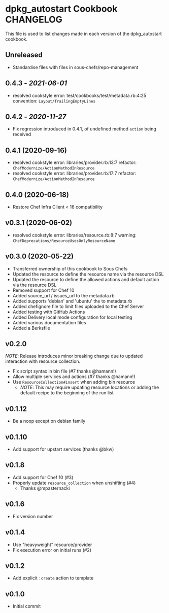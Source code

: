 # dpkg_autostart Cookbook CHANGELOG

This file is used to list changes made in each version of the dpkg_autostart cookbook.

## Unreleased

- Standardise files with files in sous-chefs/repo-management

## 0.4.3 - *2021-06-01*

- resolved cookstyle error: test/cookbooks/test/metadata.rb:4:25 convention: `Layout/TrailingEmptyLines`

## 0.4.2 - *2020-11-27*

- Fix regression introduced in 0.4.1, of undefined method `action` being received

## 0.4.1 (2020-09-16)

- resolved cookstyle error: libraries/provider.rb:13:7 refactor: `ChefModernize/ActionMethodInResource`
- resolved cookstyle error: libraries/provider.rb:17:7 refactor: `ChefModernize/ActionMethodInResource`

## 0.4.0 (2020-06-18)

- Restore Chef Infra Client < 16 compatibility

## v0.3.1 (2020-06-02)

- resolved cookstyle error: libraries/resource.rb:8:7 warning: `ChefDeprecations/ResourceUsesOnlyResourceName`

## v0.3.0 (2020-05-22)

- Transferred ownership of this cookbook to Sous Chefs
- Updated the resource to define the resource name via the resource DSL
- Updated the resource to define the allowed actions and default action via the resource DSL
- Removed support for Chef 10
- Added source_url / issues_url to the metadata.rb
- Added supports 'debian' and 'ubuntu' the to metadata.rb
- Added chefignore file to limit files uploaded to the Chef Server
- Added testing with GitHub Actions
- Added Delivery local mode configuration for local testing
- Added various documentation files
- Added a Berksfile

## v0.2.0

_NOTE_: Release introduces minor breaking change due to updated interaction with resource collection.

- Fix script syntax in bin file (#7 thanks @hamann!)
- Allow multiple services and actions (#7 thanks @hamann!)
- Use `ResourceCollection#insert` when adding bin resource
  - _NOTE_: This may require updating resource locations or adding the default recipe to the beginning of the run list

## v0.1.12

- Be a noop except on debian family

## v0.1.10

- Add support for upstart services (thanks @bkw)

## v0.1.8

- Add support for Chef 10 (#3)
- Properly update `resource_collection` when unshifting (#4)
  - Thanks @mpasternacki

## v0.1.6

- Fix version number

## v0.1.4

- Use "heavyweight" resource/provider
- Fix execution error on initial runs (#2)

## v0.1.2

- Add explicit `:create` action to template

## v0.1.0

- Initial commit
